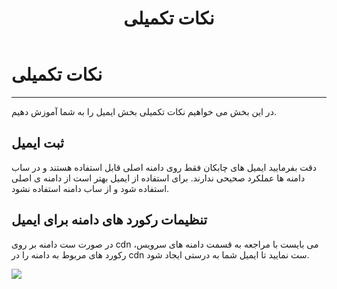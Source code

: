 ﻿---
title: "نکات تکمیلی"
sidebar_label: "نکات تکمیلی"
description: "در این بخش می خواهیم نکات تکمیلی بخش ایمیل را به شما آموزش دهیم."
---

# نکات تکمیلی
---

در این بخش می خواهیم نکات تکمیلی بخش ایمیل را به شما آموزش دهیم.


## ثبت ایمیل

دقت بفرمایید ایمیل های چابکان فقط روی دامنه اصلی قابل استفاده هستند و در ساب دامنه ها عملکرد صحیحی ندارند. برای استفاده از ایمیل بهتر است از دامنه ی اصلی استفاده شود و از ساب دامنه استفاده نشود.

## تنظیمات رکورد های دامنه برای ایمیل

در صورت ست دامنه بر روی cdn می بایست با مراجعه به قسمت دامنه های سرویس، رکورد های مربوط به دامنه را در cdn ست نمایید تا ایمیل شما به درستی ایجاد شود.

![](https://s1.chabokan.net/docs/images/email_domain_1.jpg)
